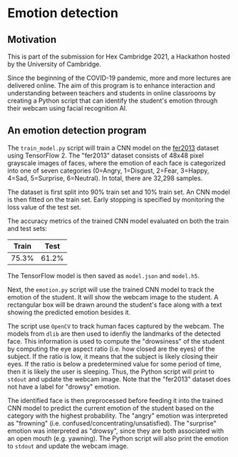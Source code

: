 # Emotion detection

## Motivation

This is part of the submission for Hex Cambridge 2021, a Hackathon hosted by the University of Cambridge.

Since the beginning of the COVID-19 pandemic, more and more lectures are delivered online. The aim of this program is to enhance interaction and understanding between teachers and students in online classrooms by creating a Python script that can identify the student's emotion through their webcam using facial recognition AI.

## An emotion detection program

The `train_model.py` script will train a CNN model on the [fer2013](https://www.kaggle.com/msambare/fer2013) dataset using TensorFlow 2. The "fer2013" dataset consists of 48x48 pixel grayscale images of faces, where the emotion of each face is categorized into one of seven categories (0=Angry, 1=Disgust, 2=Fear, 3=Happy, 4=Sad, 5=Surprise, 6=Neutral). In total, there are 32,298 samples. 

The dataset is first split into 90% train set and 10% train set. An CNN model is then fitted on the train set. Early stopping is specified by monitoring the loss value of the test set.

The accuracy metrics of the trained CNN model evaluated on both the train and test sets:

| Train | Test |
|-------|------|
| 75.3% | 61.2%|

The TensorFlow model is then saved as `model.json` and `model.h5`.

Next, the `emotion.py` script will use the trained CNN model to track the emotion of the student. It will show the webcam image to the student. A rectangular box will be drawn around the student's face along with a text showing the predicted emotion besides it.

The script use `OpenCV` to track human faces captured by the webcam. The models from `dlib` are then used to idenfiy the landmarks of the detected face. This information is used to compute the "drowsiness" of the student by computing the eye aspect ratio (i.e. how closed are the eyes) of the subject. If the ratio is low, it means that the subject is likely closing their eyes. If the ratio is below a predetermined value for some period of time, then it is likely the user is sleeping. Thus, the Python script will print to `stdout` and update the webcam image. Note that the "fer2013" dataset does not have a label for "drowsy" emotion.

The identified face is then preprocessed before feeding it into the trained CNN model to predict the current emotion of the student based on the category with the highest probability. The "angry" emotion was interpreted as "frowning" (i.e. confused/concentrating/unsatisfied). The "surprise" emotion was interpreted as "drowsy", since they are both associated with an open mouth (e.g. yawning). The Python script will also print the emotion to `stdout` and update the webcam image.
